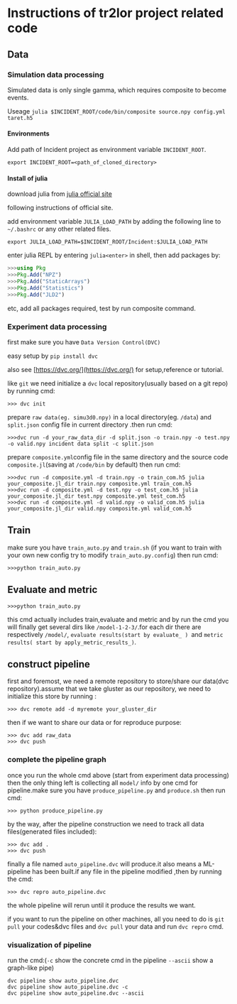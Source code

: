 # Instructions of tr2lor project related code

## Data

### Simulation data processing

Simulated data is only single gamma, which requires composite to become events.

Useage `julia $INCIDENT_ROOT/code/bin/composite source.npy config.yml taret.h5`

#### Environments

Add path of Incident project as environment variable `INCIDENT_ROOT`.
```shell
export INCIDENT_ROOT=<path_of_cloned_directory>
```

#### Install of julia

download julia from [julia official site](https://julialang.org/downloads/)

following instructions of official site.

add environment variable `JULIA_LOAD_PATH` by adding the following line to 
`~/.bashrc` or any other related files.

```shell
export JULIA_LOAD_PATH=$INCIDENT_ROOT/Incident:$JULIA_LOAD_PATH
```

enter julia REPL by entering `julia<enter>` in shell, then add packages by:
```julia
>>>using Pkg
>>>Pkg.Add("NPZ")
>>>Pkg.Add("StaticArrays")
>>>Pkg.Add("Statistics")
>>>Pkg.Add("JLD2")
```
etc, add all packages required, test by run composite command.

### Experiment data processing
first make sure you have `Data Version Control(DVC)`

easy setup by `pip install dvc`

also see [https://dvc.org/](https://dvc.org/) for setup,reference or tutorial.

like `git` we need initialize a `dvc` local repository(usually based on a git repo) by running cmd:
```shell
>>> dvc init
``` 
prepare `raw data(eg. simu3d0.npy)` in a local directory(eg. `/data`) and `split.json` config file in
current directory .then run cmd:
```shell
>>>dvc run -d your_raw_data_dir -d split.json -o train.npy -o test.npy -o valid.npy incident data split -c split.json
```
prepare `composite.yml`config file in the same directory and the source code `composite.jl`(saving at
`/code/bin` by default) then run cmd:
```shell
>>>dvc run -d composite.yml -d train.npy -o train_com.h5 julia your_composite.jl_dir train.npy composite.yml train_com.h5
>>>dvc run -d composite.yml -d test.npy -o test_com.h5 julia your_composite.jl_dir test.npy composite.yml test_com.h5
>>>dvc run -d composite.yml -d valid.npy -o valid_com.h5 julia your_composite.jl_dir valid.npy composite.yml valid_com.h5
```
## Train
make sure you have `train_auto.py` and `train.sh` (if you want to train with your own new config try to modify
`train_auto.py.config`) then run cmd:
```shell
>>>python train_auto.py
```
## Evaluate and metric
```
>>>python train_auto.py
```
this cmd actually includes train,evaluate and metric and by run the cmd you will finally get several dirs like
`/model-1-2-3/`.for each dir there are respectively `/model/`, `evaluate results(start by evaluate_ ) `and `metric results(
start by apply_metric_results_)`.

## construct pipeline
first and foremost, we need a remote repository to store/share our data(dvc repository).assume that we take gluster as our repository,
we need to initialize this store by running :
```shell
>>> dvc remote add -d myremote your_gluster_dir
``` 
then if we want to share our data or for reproduce purpose:
```shell
>>> dvc add raw_data
>>> dvc push
``` 
### complete the pipeline graph
once you run the whole cmd above (start from experiment data processing) then the only thing left is
collecting all `model/` info  by one cmd for pipeline.make sure you have `produce_pipeline.py` and 
`produce.sh` then run cmd:
```shell
>>> python produce_pipeline.py
``` 
by the way, after the pipeline construction we need to track all data files(generated files included):
```shell
>>> dvc add .
>>> dvc push
``` 

finally a file named `auto_pipeline.dvc` will produce.it also means a ML-pipeline has been
built.if any file in the pipeline modified ,then by running the cmd:
```shell
>>> dvc repro auto_pipeline.dvc
```
the whole pipeline will rerun until it produce the results we want. 

if you want to run the pipeline on other machines, all you need to do is `git pull` your codes&dvc files
and `dvc pull` your data  and run `dvc repro` cmd.

### visualization of pipeline
run the cmd:(`-c` show the concrete cmd in the pipeline `--ascii` show a graph-like pipe)
```shell
dvc pipeline show auto_pipeline.dvc   
dvc pipeline show auto_pipeline.dvc -c
dvc pipeline show auto_pipeline.dvc --ascii

```

